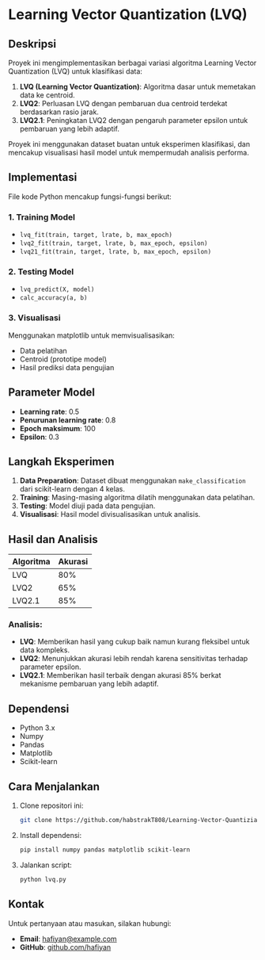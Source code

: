 # Learning Vector Quantization (LVQ)

## Deskripsi
Proyek ini mengimplementasikan berbagai variasi algoritma Learning Vector Quantization (LVQ) untuk klasifikasi data:

1. **LVQ (Learning Vector Quantization)**: Algoritma dasar untuk memetakan data ke centroid.
2. **LVQ2**: Perluasan LVQ dengan pembaruan dua centroid terdekat berdasarkan rasio jarak.
3. **LVQ2.1**: Peningkatan LVQ2 dengan pengaruh parameter epsilon untuk pembaruan yang lebih adaptif.

Proyek ini menggunakan dataset buatan untuk eksperimen klasifikasi, dan mencakup visualisasi hasil model untuk mempermudah analisis performa.

## Implementasi
File kode Python mencakup fungsi-fungsi berikut:

### 1. Training Model
- `lvq_fit(train, target, lrate, b, max_epoch)`
- `lvq2_fit(train, target, lrate, b, max_epoch, epsilon)`
- `lvq21_fit(train, target, lrate, b, max_epoch, epsilon)`

### 2. Testing Model
- `lvq_predict(X, model)`
- `calc_accuracy(a, b)`

### 3. Visualisasi
Menggunakan matplotlib untuk memvisualisasikan:
- Data pelatihan
- Centroid (prototipe model)
- Hasil prediksi data pengujian

## Parameter Model
- **Learning rate**: 0.5
- **Penurunan learning rate**: 0.8
- **Epoch maksimum**: 100
- **Epsilon**: 0.3

## Langkah Eksperimen
1. **Data Preparation**: Dataset dibuat menggunakan `make_classification` dari scikit-learn dengan 4 kelas.
2. **Training**: Masing-masing algoritma dilatih menggunakan data pelatihan.
3. **Testing**: Model diuji pada data pengujian.
4. **Visualisasi**: Hasil model divisualisasikan untuk analisis.

## Hasil dan Analisis
| Algoritma | Akurasi |
|-----------|---------|
| LVQ       | 80%     |
| LVQ2      | 65%     |
| LVQ2.1    | 85%     |

### Analisis:
- **LVQ**: Memberikan hasil yang cukup baik namun kurang fleksibel untuk data kompleks.
- **LVQ2**: Menunjukkan akurasi lebih rendah karena sensitivitas terhadap parameter epsilon.
- **LVQ2.1**: Memberikan hasil terbaik dengan akurasi 85% berkat mekanisme pembaruan yang lebih adaptif.

## Dependensi
- Python 3.x
- Numpy
- Pandas
- Matplotlib
- Scikit-learn

## Cara Menjalankan
1. Clone repositori ini:
   ```bash
   git clone https://github.com/habstrakT808/Learning-Vector-Quantiziation---Data-Classification.git
   ```
2. Install dependensi:
   ```bash
   pip install numpy pandas matplotlib scikit-learn
   ```
3. Jalankan script:
   ```bash
   python lvq.py
   ```

## Kontak
Untuk pertanyaan atau masukan, silakan hubungi:
- **Email**: [hafiyan@example.com](mailto:hafiyan@example.com)
- **GitHub**: [github.com/hafiyan](https://github.com/habstrakT808)
